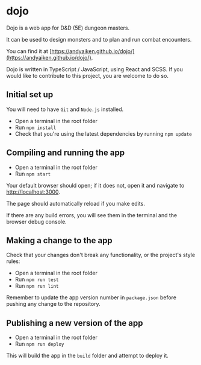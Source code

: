 # dojo

Dojo is a web app for D&D (5E) dungeon masters.

It can be used to design monsters and to plan and run combat encounters.

You can find it at [https://andyaiken.github.io/dojo/](https://andyaiken.github.io/dojo/).

Dojo is written in TypeScript / JavaScript, using React and SCSS. If you would like to contribute to this project, you are welcome to do so.

## Initial set up

You will need to have `Git` and `Node.js` installed.

* Open a terminal in the root folder
* Run `npm install`
* Check that you're using the latest dependencies by running `npm update`

## Compiling and running the app

* Open a terminal in the root folder
* Run `npm start`

Your default browser should open; if it does not, open it and navigate to [http://localhost:3000](http://localhost:3000).

The page should automatically reload if you make edits.

If there are any build errors, you will see them in the terminal and the browser debug console.

## Making a change to the app

Check that your changes don't break any functionality, or the project's style rules:

* Open a terminal in the root folder
* Run `npm run test`
* Run `npm run lint`

Remember to update the app version number in `package.json` before pushing any change to the repository.

## Publishing a new version of the app

* Open a terminal in the root folder
* Run `npm run deploy`

This will build the app in the `build` folder and attempt to deploy it.
